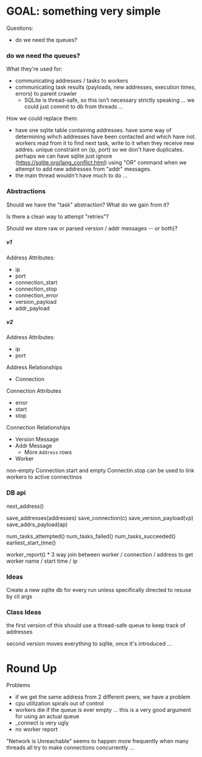 # GOAL: something very simple

Questions:
* do we need the queues?

###  do we need the queues?

What they're used for:
* communicating addresses / tasks to workers
* communicating task results (payloads, new addresses, execution times, errors) to parent crawler
    * SQLite is thread-safe, so this isn't necessary strictly speaking ... we could just commit to db from threads ...

How we could replace them:
* have one sqlite table containing addresses. have some way of determining wihch addresses have been contacted and which have not. workers read from it to find next task, write to it when they receive new addres. unique constraint on (ip, port) so we don't have duplicates. perhaps we can have sqlite just ignore (https://sqlite.org/lang_conflict.html) using "OR" command when we attempt to add new addresses from "addr" messages. 
* the main thread wouldn't have much to do ...

### Abstractions

Should we have the "task" abstraction? What do we gain from it?

Is there a clean way to attempt "retries"?

Should we store raw or parsed version / addr messages -- or both)?

##### v1

Address Attributes:
* ip
* port
* connection_start
* connection_stop
* connection_error
* version_payload
* addr_payload

##### v2

Address Attributes:
* ip
* port

Address Relationships
* Connection

Connection Attributes
* error
* start
* stop

Connection Relationships
* Version Message
* Addr Message
    * More `Address` rows
* Worker

non-empty Connection.start and empty Connectin.stop can be used to link workers to active connectinos

### DB api

next_address()

save_addresses(addresses)
save_connection(c)
save_version_payload(vp)
save_addrs_payload(ap)

num_tasks_attempted()
num_tasks_failed()
num_tasks_succeeded()
earliest_start_time()

worker_report()
    * 3 way join between worker / connection / address to get worker name / start time / ip

### Ideas

Create a new sqlite db for every run unless specifically directed to resuse by cli args

### Class Ideas

the first version of this should use a thread-safe queue to keep track of addresses

second version moves everything to sqlite, once it's introduced ...

# Round Up

Problems
* if we get the same address from 2 different peers, we have a problem
* cpu utilization spirals out of control
* workers die if the queue is ever empty ... this is a very good argument for using an actual queue
* \_connect is very ugly
* no worker report

"Network is Unreachable" seems to happen more frequently when many threads all try to make connections concurrently ...

